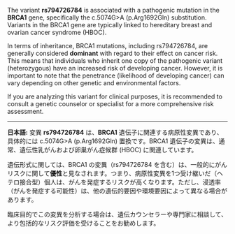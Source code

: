 The variant **rs794726784** is associated with a pathogenic mutation in the **BRCA1** gene, specifically the c.5074G>A (p.Arg1692Gln) substitution. Variants in the BRCA1 gene are typically linked to hereditary breast and ovarian cancer syndrome (HBOC). 

In terms of inheritance, BRCA1 mutations, including rs794726784, are generally considered **dominant** with regard to their effect on cancer risk. This means that individuals who inherit one copy of the pathogenic variant (heterozygous) have an increased risk of developing cancer. However, it is important to note that the penetrance (likelihood of developing cancer) can vary depending on other genetic and environmental factors.

If you are analyzing this variant for clinical purposes, it is recommended to consult a genetic counselor or specialist for a more comprehensive risk assessment.

---

**日本語:**
変異 **rs794726784** は、**BRCA1** 遺伝子に関連する病原性変異であり、具体的には c.5074G>A (p.Arg1692Gln) 置換です。BRCA1 遺伝子の変異は、通常、遺伝性乳がんおよび卵巣がん症候群 (HBOC) に関連しています。

遺伝形式に関しては、BRCA1 の変異（rs794726784 を含む）は、一般的にがんリスクに関して**優性**と見なされます。つまり、病原性変異を1つ受け継いだ（ヘテロ接合型）個人は、がんを発症するリスクが高くなります。ただし、浸透率（がんを発症する可能性）は、他の遺伝的要因や環境要因によって異なる場合があります。

臨床目的でこの変異を分析する場合は、遺伝カウンセラーや専門家に相談して、より包括的なリスク評価を受けることをお勧めします。